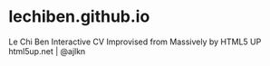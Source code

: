 # lechiben.github.io
Le Chi Ben Interactive CV
Improvised from Massively by HTML5 UP html5up.net | @ajlkn